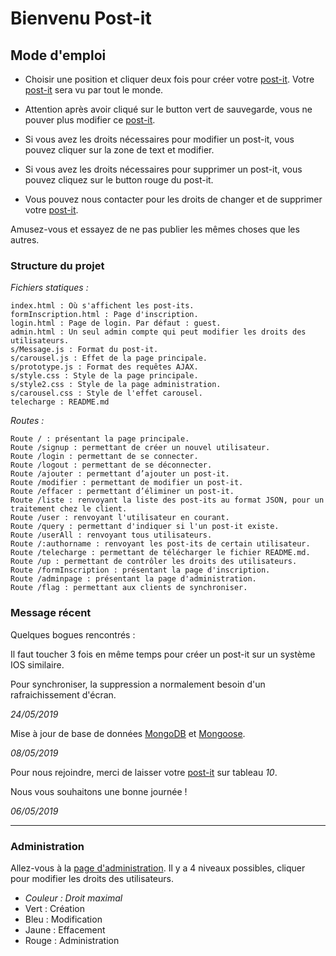 # Bienvenu Post-it

## Mode d'emploi

- Choisir une position et cliquer deux fois pour créer votre [post-it](https://projet-post-it.glitch.me). Votre [post-it](https://projet-post-it.glitch.me) sera vu par tout le monde.

- Attention après avoir cliqué sur le button vert de sauvegarde, vous ne pouver plus modifier ce [post-it](https://projet-post-it.glitch.me).

- Si vous avez les droits nécessaires pour modifier un post-it, vous pouvez cliquer sur la zone de text et modifier.

- Si vous avez les droits nécessaires pour supprimer un post-it, vous pouvez cliquez sur le button rouge du post-it.

- Vous pouvez nous contacter pour les droits de changer et de supprimer votre [post-it](https://projet-post-it.glitch.me).

Amusez-vous et essayez de ne pas publier les mêmes choses que les autres.

### Structure du projet

   *Fichiers statiques :* 

    index.html : Où s'affichent les post-its.
    formInscription.html : Page d'inscription. 
    login.html : Page de login. Par défaut : guest.
    admin.html : Un seul admin compte qui peut modifier les droits des utilisateurs.
    s/Message.js : Format du post-it.
    s/carousel.js : Effet de la page principale.
    s/prototype.js : Format des requêtes AJAX.
    s/style.css : Style de la page principale.
    s/style2.css : Style de la page administration.
    s/carousel.css : Style de l'effet carousel.
    telecharge : README.md
   
   *Routes :* 
    
    Route / : présentant la page principale.  
    Route /signup : permettant de créer un nouvel utilisateur.
    Route /login : permettant de se connecter. 
    Route /logout : permettant de se déconnecter. 
    Route /ajouter : permettant d’ajouter un post-it.
    Route /modifier : permettant de modifier un post-it.
    Route /effacer : permettant d’éliminer un post-it.
    Route /liste : renvoyant la liste des post-its au format JSON, pour un traitement chez le client. 
    Route /user : renvoyant l'utilisateur en courant.
    Route /query : permettant d'indiquer si l'un post-it existe.
    Route /userAll : renvoyant tous utilisateurs.
    Route /:authorname : renvoyant les post-its de certain utilisateur.
    Route /telecharge : permettant de télécharger le fichier README.md.
    Route /up : permettant de contrôler les droits des utilisateurs.
    Route /formInscription : présentant la page d'inscription. 
    Route /adminpage : présentant la page d'administration. 
    Route /flag : permettant aux clients de synchroniser. 

### Message récent

Quelques bogues rencontrés :

Il faut toucher 3 fois en même temps pour créer un post-it sur un système IOS similaire.

Pour synchroniser, la suppression a normalement besoin d'un rafraichissement d'écran.

*24/05/2019*

Mise à jour de base de données [MongoDB](https://cloud.mongodb.com/v2/5cd2a00ccf09a21ee6a45a8a) et [Mongoose](https://mongoosejs.com/docs).

*08/05/2019*

Pour nous rejoindre, merci de laisser votre [post-it](https://projet-post-it.glitch.me) sur tableau *10*.

Nous vous souhaitons une bonne journée !

*06/05/2019* 

---------------------------
### Administration

Allez-vous à la [page d'administration](https://projet-post-it.glitch.me/adminpage). Il y a 4 niveaux possibles, cliquer pour modifier les droits des utilisateurs.

- *Couleur : Droit maximal*
- Vert : Création
- Bleu : Modification
- Jaune : Effacement
- Rouge : Administration
